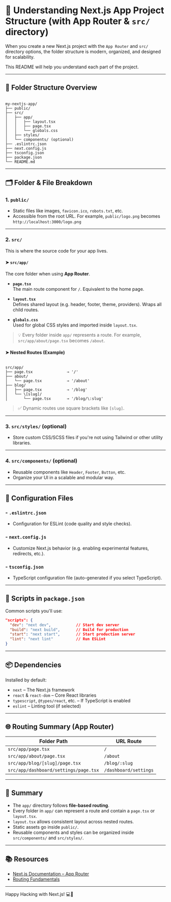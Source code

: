 # 🧱 Understanding Next.js App Project Structure (with App Router & `src/` directory)

When you create a new Next.js project with the `App Router` and `src/` directory options, the folder structure is modern, organized, and designed for scalability.

This README will help you understand each part of the project.

---

## 📁 Folder Structure Overview

```

my-nextjs-app/
├── public/
├── src/
│   ├── app/
│   │   ├── layout.tsx
│   │   ├── page.tsx
│   │   └── globals.css
│   ├── styles/
│   └── components/ (optional)
├── .eslintrc.json
├── next.config.js
├── tsconfig.json
├── package.json
└── README.md

```

---

## 🗂️ Folder & File Breakdown

### 1. `public/`

- Static files like images, `favicon.ico`, `robots.txt`, etc.
- Accessible from the root URL. For example, `public/logo.png` becomes `http://localhost:3000/logo.png`

---

### 2. `src/`

This is where the source code for your app lives.

#### ➤ `src/app/`

The core folder when using **App Router**.

- **`page.tsx`**  
  The main route component for `/`. Equivalent to the home page.

- **`layout.tsx`**  
  Defines shared layout (e.g. header, footer, theme, providers). Wraps all child routes.

- **`globals.css`**  
  Used for global CSS styles and imported inside `layout.tsx`.

> 💡 Every folder inside `app/` represents a route. For example, `src/app/about/page.tsx` becomes `/about`.

#### ➤ Nested Routes (Example)

```

src/app/
├── page.tsx               → '/'
├── about/
│   └── page.tsx           → '/about'
├── blog/
│   ├── page.tsx           → '/blog'
│   └── \[slug]/
│       └── page.tsx       → '/blog/\:slug'

````

> ✅ Dynamic routes use square brackets like `[slug]`.

---

### 3. `src/styles/` (optional)

- Store custom CSS/SCSS files if you're not using Tailwind or other utility libraries.

---

### 4. `src/components/` (optional)

- Reusable components like `Header`, `Footer`, `Button`, etc.
- Organize your UI in a scalable and modular way.

---

## 🔧 Configuration Files

### - `.eslintrc.json`

- Configuration for ESLint (code quality and style checks).

### - `next.config.js`

- Customize Next.js behavior (e.g. enabling experimental features, redirects, etc.).

### - `tsconfig.json`

- TypeScript configuration file (auto-generated if you select TypeScript).

---

## 🧪 Scripts in `package.json`

Common scripts you'll use:

```json
"scripts": {
  "dev": "next dev",           // Start dev server
  "build": "next build",       // Build for production
  "start": "next start",       // Start production server
  "lint": "next lint"          // Run ESLint
}
````

---

## 📦 Dependencies

Installed by default:

* `next` – The Next.js framework
* `react` & `react-dom` – Core React libraries
* `typescript`, `@types/react`, etc. – If TypeScript is enabled
* `eslint` – Linting tool (if selected)

---

## 🌐 Routing Summary (App Router)

| Folder Path                           | URL Route             |
| ------------------------------------- | --------------------- |
| `src/app/page.tsx`                    | `/`                   |
| `src/app/about/page.tsx`              | `/about`              |
| `src/app/blog/[slug]/page.tsx`        | `/blog/:slug`         |
| `src/app/dashboard/settings/page.tsx` | `/dashboard/settings` |

---

## 🧠 Summary

* The `app/` directory follows **file-based routing**.
* Every folder in `app/` can represent a route and contain a `page.tsx` or `layout.tsx`.
* `layout.tsx` allows consistent layout across nested routes.
* Static assets go inside `public/`.
* Reusable components and styles can be organized inside `src/components/` and `src/styles/`.

---

## 📚 Resources

* [Next.js Documentation – App Router](https://nextjs.org/docs/app)
* [Routing Fundamentals](https://nextjs.org/docs/app/building-your-application/routing)

---

Happy Hacking with Next.js! 💻🚀
